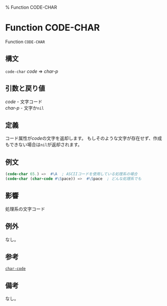 % Function CODE-CHAR

# Function CODE-CHAR


Function `CODE-CHAR`


## 構文

`code-char` *code* => *char-p*


## 引数と戻り値

*code* - 文字コード  
*char-p* - 文字か`nil`


## 定義

コード属性が*code*の文字を返却します。
もしそのような文字が存在せず、作成もできない場合は`nil`が返却されます。


## 例文

```lisp
(code-char 65.) =>  #\A  ; ASCIIコードを使用している処理系の場合
(code-char (char-code #\Space)) =>  #\Space  ; どんな処理系でも
```


## 影響

処理系の文字コード


## 例外

なし。


## 参考

[`char-code`](13.2.char-code.html)


## 備考

なし。

